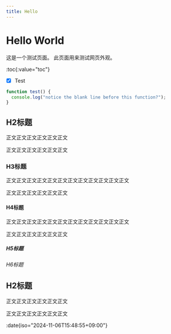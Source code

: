 ```yaml
---
title: Hello
---
```

# Hello World

这是一个测试页面。
此页面用来测试网页外观。

:toc{:value="toc"}

- [x] Test

```js
function test() {
  console.log("notice the blank line before this function?");
}
```

## H2标题

正文正文正文正文正文正文

正文正文正文正文正文正文

### H3标题

正文正文正文正文正文正文正文正文正文正文正文正文

正文正文正文正文正文正文

#### H4标题

正文正文正文正文正文正文正文正文正文正文正文正文

正文正文正文正文正文正文

##### H5标题

###### H6标题


## H2标题

正文正文正文正文正文正文

正文正文正文正文正文正文

:date{iso="2024-11-06T15:48:55+09:00"}